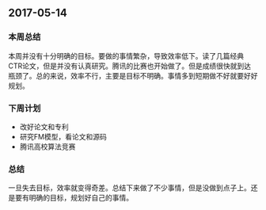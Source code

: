 ## 2017-05-14 ##

### 本周总结 ###
本周并没有十分明确的目标。要做的事情繁杂，导致效率低下。读了几篇经典CTR论文，但是并没有认真研究。腾讯的比赛也开始做了。但是成绩很快就到达瓶颈了。总的来说，效率不行，主要是目标不明确。事情多到短期做不好就要好好规划。

### 下周计划 ###
+ 改好论文和专利
+ 研究FM模型，看论文和源码
+ 腾讯高校算法竞赛

### 总结 ###
一旦失去目标，效率就变得奇差。总结下来做了不少事情，但是没做到点子上。还是要有明确的目标，规划好自己的事情。

